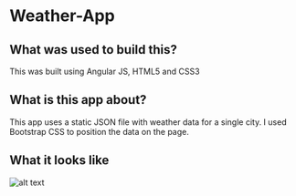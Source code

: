 # Weather-App

## What was used to build this?

This was built using Angular JS, HTML5 and CSS3

## What is this app about?

This app uses a static JSON file with weather data for a single city. I used Bootstrap CSS to position the data on the page. 

## What it looks like

![alt text](https://cloud.githubusercontent.com/assets/14831168/10499223/1c2136ea-729d-11e5-8988-d844100da5ac.png)

